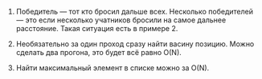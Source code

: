 1. Победитель — тот кто бросил дальше всех.
Несколько победителей — это если несколько учатников бросили на самое дальнее расстояние.
Такая ситуация есть в примере 2.
   
2. Необязательно за один проход сразу найти васину позицию. Можно сделать два прогона, это будет всё равно O(N).

3. Найти максимальный элемент в списке можно за O(N).